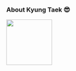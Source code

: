 ### About Kyung Taek :sunglasses:

<p>
  <a href="https://www.credly.com/badges/9ca3283a-7c0b-4df9-80ba-205e51b65858/public_url" >
    <img height="120em" src="https://user-images.githubusercontent.com/20392698/211188364-1579467b-2d58-486a-9f7a-0cc24ed474aa.png">
  </a>
</p>
